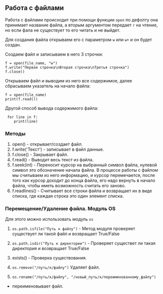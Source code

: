 ## Работа с файлами
Работа с файлами происходит при помощи функции `open` по дефолту
она принимает название файла, а вторым аргументом передает `r`
на чтение, но если фала не существует то его читать и не выйдет.

Для создания файла открываем его с параметром `w` или `w+` и он 
будет создан. 


Создаем файл и записываем в него 3 строчки:

    f = open(file_name, "w")
    f.write("Первая строчка\nВторая строчка\nТретья строчка")
    f.close()

Открываем файл и выводим из него все содержимое, далее сбрасываем
указатель на начало файла:

    f = open(file_name)
    print(f.read())

Другой способ вывода содержимого файла:

     for line in f:
        print(line)


### Методы

1) open() - открывает/создает файл.
2) f.write('Текст') - записывает в файл данные.  
3) f.close() - Закрывает файл.
4) f.read() - Выводит весь текст из файла.
5) f.seek(int) - Переносит курсор на выбранный символ файла,
   нулевой символ это обозначение начала файла. В процессе работы 
   с файлом мы считываем из него информацию, и курсор перемечается,
   после того как курсор доходит до конца файла, его надо вернуть 
   в начало файла, чтобы иметь возможность считать его заново. 
6) f.readlines() - Считывает все строки файла и возвращает их 
    в виде списка, где каждая строка это один элемент списка.

### Перемещение/Удаление файла. Модуль OS
Для этого можно использовать модуль `os`

1) `os.path.isfile("Путь к файлу")` - Метод модуля проверяет 
существует ли такой файл и возвращает True/False

2) `os.path.isdir("Путь к директории")` - Проверяет существет 
   ли такая директория и возвращает True/False

3) exists() - Проверка существования.

4) `os.remove("/путь/к/файлу")` Удаляет файл.

5) `os.rename("/путь/к/файлу", "/новый_путь/к/переименованному_файлу")`
- переименовывает файл.